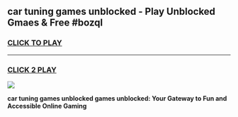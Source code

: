 
## car tuning games unblocked - Play Unblocked Gmaes & Free #bozql
<h3>
<a href="https://news.freeplayer.one?title=car_tuning_games_unblocked&ref=03M">CLICK TO PLAY</a></h3>
<hr>

<h3>
<a href="https://news.freeplayer.one?title=car_tuning_games_unblocked&ref=03M">CLICK 2 PLAY</a>
  
</h3>

<a href="https://news.freeplayer.one?title=car_tuning_games_unblocked&ref=03M"><img src="https://clearcache.store/games.png"></a>


**car tuning games unblocked games unblocked: Your Gateway to Fun and Accessible Online Gaming**
